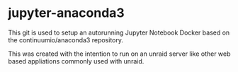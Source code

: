 # jupyter-anaconda3

This git is used to setup an autorunning Jupyter Notebook Docker based on the continuumio/anaconda3 repository.

This was created with the intention to run on an unraid server like other web based appliations commonly used with unraid. 